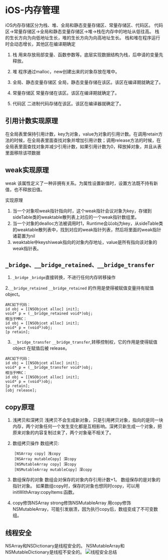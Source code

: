 # iOS-内存管理

iOS内存存储区分为栈、堆、全局和静态变量存储区、常量存储区、代码区。 代码区->常量存储区->全局和静态变量存储区->堆->栈在内存中的地址从低往高。 栈的生长方向为向低地址生长，堆的生长方向为向高地址生长。 栈和堆在程序运行时会动态增长，其他区在编译期确定

1. 栈 
用来存放局部变量、函数参数等。底层实现数据结构为栈，后申请的变量先释放。

2. 堆
程序通过malloc，new创建出来的对象存放在堆中。

3. 全局、静态变量存储区
全局，静态变量存储在该区。该区在编译期就确定了。

4. 常量存储区
常量存储在该区。该区在编译期就确定了。

5. 代码区
二进制代码存储在该区。该区在编译器就确定了。


## 引用计数实现原理

在全局表里保持引用计数，key为对象，value为对象的引用计数。在调用retain方法的时候，在全局表里面查找对象并增加引用计数；调用release方法的时候，在全局表里面查找对象并减少引用计数，如果引用计数为0，释放掉对象，并且从表里面移除该项数据


## weak实现原理

weak 该属性定义了一种非拥有关系。为属性设置新值时，设置方法既不持有新值，也不释放旧值。

实现原理
1. 当一个对象呗weak指针指向时，这个weak指针会议对象为key，存储到sideTable类的weaktable散列表上对应的一个weak指针数组里。
2. 当一个对象的dealloc方法被调用时1，Runtime会以obj为key，从sideTable类的weaktable散列表中，找到对应的weak指针列表，然后将里面的weak指针诸葛置为nil
3. weaktable中keyshiweak指向的对象内存地址，value是所有指向该对象的weak指针表。


## `_bridge、__bridge_retained、__bridge_transfer`

1. `_bridge`
`_bridge`直接转换，不进行任何内存转移操作

2.`__bridge_retained`
`__bridge_retained` 的作用是使得被赋值变量持有赋值 object。
```
ARC如下代码：
id obj = [[NSObjcet alloc] init];
void* p = (__bridge_retained void*)obj;
相当于MRC：
id obj = [[NSObjcet alloc] init];
void* p = (void*)obj;
[p retain];
```

3. `__bridge_transfer`
`__bridge_transfer`,转移控制权，它的作用是使得赋值 object 在赋值后被 release。
```
ARC如下代码：
id obj = [[NSObjcet alloc] init];
void* p = (__bridge_transfer void*)obj;
相当于MRC：
id obj = [[NSObjcet alloc] init];
void* p = (void*)obj;
[p retain];
[obj release];
```

## copy原理

1. 浅拷贝和深拷贝
浅拷贝不会生成新对象，只是引用拷贝对象，指向的是同一块内存，两个对象任何一个发生变化都是互相影响。深拷贝新生成一个对象，把原来对象的内容复制过来了，两个对象毫不相关了。

2. 数组拷贝操作
数组拷贝:
```
    [NSArray copy] 浅copy
    [NSArray mutableCopy] 深copy
    [NSMutableArray copy] 深copy
    [NSMutableArray mutableCopy] 深copy
```

3. 数组保存的对象
数组会对保存的对象内存引用计数+1。
数组保存的是对象的指针对象。
如果数组copy时，保存的对象也想同时copy，可以用initWithArray:copyItems:函数。

4. copy修饰NSArray strong修饰NSMutableArray
用copy修饰NSMutableArray，可能引发崩溃，因为执行copy后，数组变成了不可变数组。


## 线程安全

NSArray和NSDictionary是线程安全的。 NSMutableArray和NSMutableDictionary是线程不安全的。
![线程安全总结](https://blog.csdn.net/iosswift/article/details/44597759)
